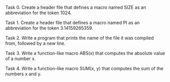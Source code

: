Task 0.
Create a header file that defines a macro named SIZE as an abbreviation for the token 1024.

Task 1.
Create a header file that defines a macro named PI as an abbreviation for the token 3.14159265359.

Task 2.
Write a program that prints the name of the file it was compiled from, followed by a new line.

Task 3.
Write a function-like macro ABS(x) that computes the absolute value of a number x.

Task 4.
Write a function-like macro SUM(x, y) that computes the sum of the numbers x and y.
